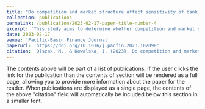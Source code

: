 ```yaml
---
title: "Do competition and market structure affect sensitivity of bank profitability to the business cycle?"
collection: publications
permalink: /publication/2023-02-17-paper-title-number-4
excerpt: 'This study aims to determine whether competition and market structure explain heterogeneity in the cyclicality of bank profitability. To answer this question, we consider a large panel of individual bank-level data covering over 8000 banks in more than 100 countries.'
date: 2023-02-17
venue: 'Pacific-Basin Finance Journal'
paperurl: 'https://doi.org/10.1016/j.pacfin.2023.102098'
citation: 'Olszak, M., & Kowalska, I. (2023). Do competition and market structure affect sensitivity of bank profitability to the business cycle? Pacific Basin Finance Journal, 80(June 2022). https://doi.org/10.1016/j.pacfin.2023.102098.'
---
```


The contents above will be part of a list of publications, if the user clicks the link for the publication than the contents of section will be rendered as a full page, allowing you to provide more information about the paper for the reader. When publications are displayed as a single page, the contents of the above "citation" field will automatically be included below this section in a smaller font.
